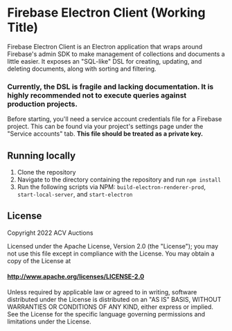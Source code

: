 # Firebase Electron Client (Working Title)

Firebase Electron Client is an Electron application that wraps around
Firebase's admin SDK to make management of collections and documents
a little easier. It exposes an "SQL-like" DSL for creating, updating,
and deleting documents, along with sorting and filtering.

### Currently, the DSL is fragile and lacking documentation. It is highly recommended not to execute queries against production projects.

Before starting, you'll need a service account credentials file
for a Firebase project. This can be found via your project's settings
page under the "Service accounts" tab. **This file should be treated
as a private key.**

## Running locally

1. Clone the repository
2. Navigate to the directory containing the repository and run `npm install`
3. Run the following scripts via NPM: `build-electron-renderer-prod`, `start-local-server`, and `start-electron`

## License

Copyright 2022 ACV Auctions

Licensed under the Apache License, Version 2.0 (the "License");
you may not use this file except in compliance with the License.
You may obtain a copy of the License at

#### http://www.apache.org/licenses/LICENSE-2.0

Unless required by applicable law or agreed to in writing, software
distributed under the License is distributed on an "AS IS" BASIS,
WITHOUT WARRANTIES OR CONDITIONS OF ANY KIND, either express or implied.
See the License for the specific language governing permissions and
limitations under the License.
